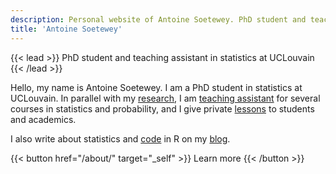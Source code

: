 ```yaml
---
description: Personal website of Antoine Soetewey. PhD student and teaching assistant in statistics at UCLouvain
title: 'Antoine Soetewey'
---
```


{{< lead >}}
PhD student and teaching assistant in statistics at UCLouvain
{{< /lead >}}

Hello, my name is Antoine Soetewey. I am a PhD student in statistics at UCLouvain. In parallel with my [research](/research/), I am [teaching assistant](/teaching/) for several courses in statistics and probability, and I give private [lessons](https://easystat.be/) to students and academics.

I also write about statistics and [code](/software/) in R on my [blog](https://statsandr.com/).

{{< button href="/about/" target="_self" >}}
Learn more
{{< /button >}}
